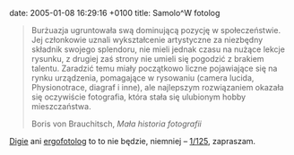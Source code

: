date: 2005-01-08 16:29:16 +0100
title: Samolo^W fotolog

> Burżuazja ugruntowała swą dominującą pozycję w społeczeństwie. Jej członkowie uznali wykształcenie artystyczne za niezbędny składnik swojego splendoru, nie mieli jednak czasu na nużące lekcje rysunku, z drugiej zaś strony nie umieli się pogodzić z brakiem talentu. Zaradzić temu miały początkowo liczne pojawiające się na rynku urządzenia, pomagające w rysowaniu (camera lucida, Physionotrace, diagraf i inne), ale najlepszym rozwiązaniem okazała się oczywiście fotografia, która stała się ulubionym hobby mieszczaństwa.
>
> Boris von Brauchitsch, <cite>Mała historia fotografii</cite>

[Digie](http://dmr.art.pl/digie/ 'dmr, często, foto, cyfro, graficznie') ani [ergofotolog](http://chlip.pl/foto/ 'Chlip, w zasadzie analogicznie') to to nie będzie, niemniej – [1/125](1-125 'pstryk, klik, pół megapiksela'), zapraszam.
